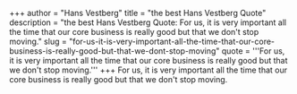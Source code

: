 +++
author = "Hans Vestberg"
title = "the best Hans Vestberg Quote"
description = "the best Hans Vestberg Quote: For us, it is very important all the time that our core business is really good but that we don't stop moving."
slug = "for-us-it-is-very-important-all-the-time-that-our-core-business-is-really-good-but-that-we-dont-stop-moving"
quote = '''For us, it is very important all the time that our core business is really good but that we don't stop moving.'''
+++
For us, it is very important all the time that our core business is really good but that we don't stop moving.
